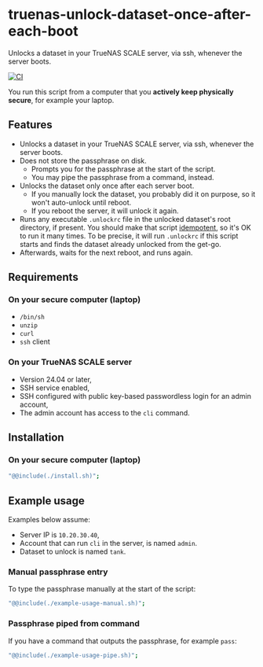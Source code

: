 # truenas-unlock-dataset-once-after-each-boot

Unlocks a dataset in your TrueNAS SCALE server, via ssh, whenever the server
boots.

[![CI](https://github.com/hugojosefson/truenas-unlock-dataset-once-after-each-boot/actions/workflows/deno.yaml/badge.svg)](https://github.com/hugojosefson/truenas-unlock-dataset-once-after-each-boot/actions/workflows/deno.yaml)

You run this script from a computer that you **actively keep physically
secure**, for example your laptop.

## Features

- Unlocks a dataset in your TrueNAS SCALE server, via ssh, whenever the server
  boots.
- Does not store the passphrase on disk.
  - Prompts you for the passphrase at the start of the script.
  - You may pipe the passphrase from a command, instead.
- Unlocks the dataset only once after each server boot.
  - If you manually lock the dataset, you probably did it on purpose, so it
    won't auto-unlock until reboot.
  - If you reboot the server, it will unlock it again.
- Runs any executable `.unlockrc` file in the unlocked dataset's root directory,
  if present. You should make that script
  [idempotent](https://en.wikipedia.org/wiki/Idempotence), so it's OK to run it
  many times. To be precise, it will run `.unlockrc` if this script starts and
  finds the dataset already unlocked from the get-go.
- Afterwards, waits for the next reboot, and runs again.

## Requirements

### On your secure computer (laptop)

- `/bin/sh`
- `unzip`
- `curl`
- `ssh` client

### On your TrueNAS SCALE server

- Version 24.04 or later,
- SSH service enabled,
- SSH configured with public key-based passwordless login for an admin account,
- The admin account has access to the `cli` command.

## Installation

### On your secure computer (laptop)

```sh
"@@include(./install.sh)";
```

## Example usage

Examples below assume:

- Server IP is `10.20.30.40`,
- Account that can run `cli` in the server, is named `admin`.
- Dataset to unlock is named `tank`.

### Manual passphrase entry

To type the passphrase manually at the start of the script:

```sh
"@@include(./example-usage-manual.sh)";
```

### Passphrase piped from command

If you have a command that outputs the passphrase, for example `pass`:

```sh
"@@include(./example-usage-pipe.sh)";
```
